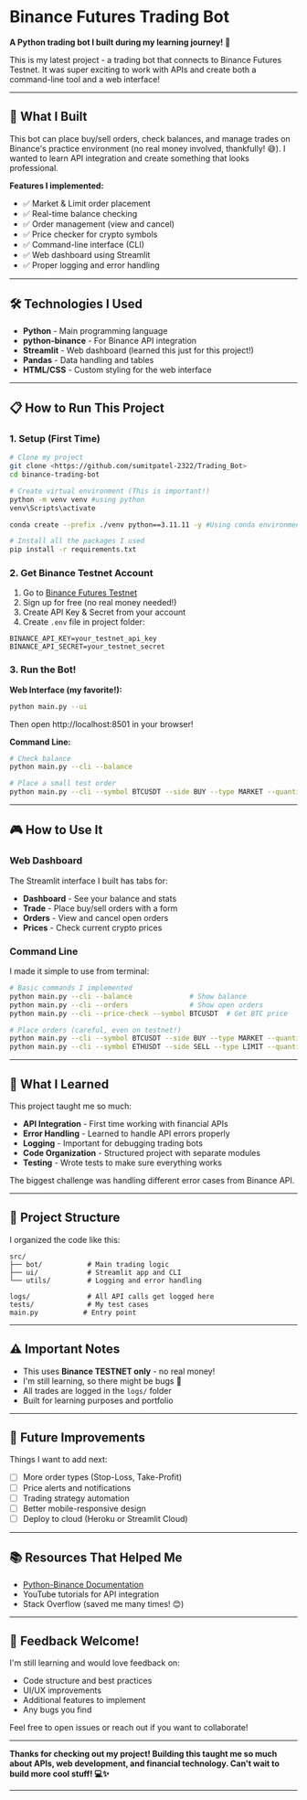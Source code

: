 # Binance Futures Trading Bot

**A Python trading bot I built during my learning journey! 🚀**

This is my latest project - a trading bot that connects to Binance Futures Testnet. It was super exciting to work with APIs and create both a command-line tool and a web interface!

***

## 🎯 What I Built

This bot can place buy/sell orders, check balances, and manage trades on Binance's practice environment (no real money involved, thankfully! 😅). I wanted to learn API integration and create something that looks professional.

**Features I implemented:**

- ✅ Market \& Limit order placement
- ✅ Real-time balance checking
- ✅ Order management (view and cancel)
- ✅ Price checker for crypto symbols
- ✅ Command-line interface (CLI)
- ✅ Web dashboard using Streamlit
- ✅ Proper logging and error handling

***

## 🛠️ Technologies I Used

- **Python** - Main programming language
- **python-binance** - For Binance API integration
- **Streamlit** - Web dashboard (learned this just for this project!)
- **Pandas** - Data handling and tables
- **HTML/CSS** - Custom styling for the web interface

***

## 📋 How to Run This Project

### 1. Setup (First Time)

```bash
# Clone my project
git clone <https://github.com/sumitpatel-2322/Trading_Bot>
cd binance-trading-bot

# Create virtual environment (This is important!)
python -m venv venv #using python
venv\Scripts\activate  

conda create --prefix ./venv python==3.11.11 -y #Using conda environment

# Install all the packages I used
pip install -r requirements.txt
```

### 2. Get Binance Testnet Account

1. Go to [Binance Futures Testnet](https://testnet.binancefuture.com/)
2. Sign up for free (no real money needed!)
3. Create API Key \& Secret from your account
4. Create `.env` file in project folder:
```env
BINANCE_API_KEY=your_testnet_api_key
BINANCE_API_SECRET=your_testnet_secret
```


### 3. Run the Bot!

**Web Interface (my favorite!):**

```bash
python main.py --ui
```

Then open http://localhost:8501 in your browser!

**Command Line:**

```bash
# Check balance
python main.py --cli --balance

# Place a small test order
python main.py --cli --symbol BTCUSDT --side BUY --type MARKET --quantity 0.001
```


***

## 🎮 How to Use It

### Web Dashboard

The Streamlit interface I built has tabs for:

- **Dashboard** - See your balance and stats
- **Trade** - Place buy/sell orders with a form
- **Orders** - View and cancel open orders
- **Prices** - Check current crypto prices


### Command Line

I made it simple to use from terminal:

```bash
# Basic commands I implemented
python main.py --cli --balance              # Show balance
python main.py --cli --orders               # Show open orders  
python main.py --cli --price-check --symbol BTCUSDT  # Get BTC price

# Place orders (careful, even on testnet!)
python main.py --cli --symbol BTCUSDT --side BUY --type MARKET --quantity 0.001
python main.py --cli --symbol ETHUSDT --side SELL --type LIMIT --quantity 0.1 --price 3000
```


***

## 🧠 What I Learned

This project taught me so much:

- **API Integration** - First time working with financial APIs
- **Error Handling** - Learned to handle API errors properly
- **Logging** - Important for debugging trading bots
- **Code Organization** - Structured project with separate modules
- **Testing** - Wrote tests to make sure everything works

The biggest challenge was handling different error cases from Binance API.

***

## 📁 Project Structure

I organized the code like this:

```
src/
├── bot/           # Main trading logic
├── ui/            # Streamlit app and CLI 
└── utils/         # Logging and error handling

logs/              # All API calls get logged here
tests/             # My test cases
main.py           # Entry point
```


***

## ⚠️ Important Notes

- This uses **Binance TESTNET only** - no real money!
- I'm still learning, so there might be bugs 🐛
- All trades are logged in the `logs/` folder
- Built for learning purposes and portfolio

***

## 🚀 Future Improvements

Things I want to add next:

- [ ] More order types (Stop-Loss, Take-Profit)
- [ ] Price alerts and notifications
- [ ] Trading strategy automation
- [ ] Better mobile-responsive design
- [ ] Deploy to cloud (Heroku or Streamlit Cloud)

***

## 📚 Resources That Helped Me

- [Python-Binance Documentation](https://github.com/sammchardy/python-binance)
- YouTube tutorials for API integration
- Stack Overflow (saved me many times! 😊)

***

## 🤝 Feedback Welcome!

I'm still learning and would love feedback on:

- Code structure and best practices
- UI/UX improvements
- Additional features to implement
- Any bugs you find

Feel free to open issues or reach out if you want to collaborate!

***

**Thanks for checking out my project! Building this taught me so much about APIs, web development, and financial technology. Can't wait to build more cool stuff! 💻✨**

***